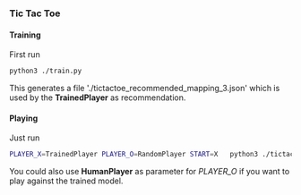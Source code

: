 ### Tic Tac Toe

#### Training

First run

```bash
python3 ./train.py
```
This generates a file './tictactoe_recommended_mapping_3.json' which is used by the **TrainedPlayer** as recommendation.

#### Playing

Just run

```bash
PLAYER_X=TrainedPlayer PLAYER_O=RandomPlayer START=X   python3 ./tictactoe.py
```

You could also use **HumanPlayer** as parameter for *PLAYER_O* if you want to play against the trained model.
